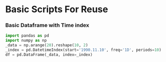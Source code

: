 # Basic Scripts For Reuse
### Basic Dataframe with Time index
```python
import pandas as pd
import numpy as np
_data = np.arange(20).reshape(10, 2)
_index = pd.DatetimeIndex(start='1990.11.10', freq='1D', periods=10)
df = pd.DataFrame(_data, index=_index)
```
